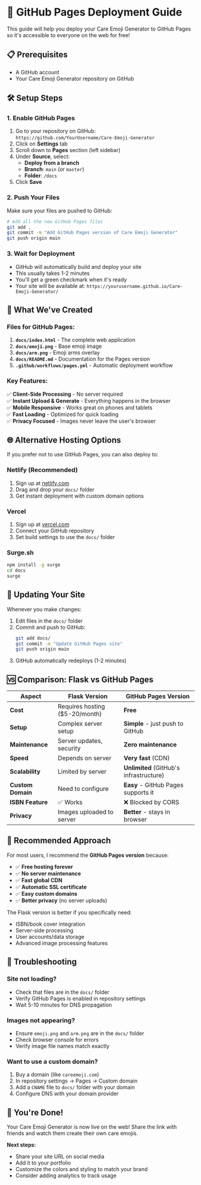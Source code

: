 # 🚀 GitHub Pages Deployment Guide

This guide will help you deploy your Care Emoji Generator to GitHub Pages so it's accessible to everyone on the web for free!

## 📋 Prerequisites

- A GitHub account
- Your Care Emoji Generator repository on GitHub

## 🛠️ Setup Steps

### 1. **Enable GitHub Pages**

1. Go to your repository on GitHub: `https://github.com/YourUsername/Care-Emoji-Generator`
2. Click on **Settings** tab
3. Scroll down to **Pages** section (left sidebar)
4. Under **Source**, select:
   - **Deploy from a branch**
   - **Branch**: `main` (or `master`)
   - **Folder**: `/docs`
5. Click **Save**

### 2. **Push Your Files**

Make sure your files are pushed to GitHub:

```bash
# Add all the new GitHub Pages files
git add .
git commit -m "Add GitHub Pages version of Care Emoji Generator"
git push origin main
```

### 3. **Wait for Deployment**

- GitHub will automatically build and deploy your site
- This usually takes 1-2 minutes
- You'll get a green checkmark when it's ready
- Your site will be available at: `https://yourusername.github.io/Care-Emoji-Generator/`

## 🔧 What We've Created

### Files for GitHub Pages:

1. **`docs/index.html`** - The complete web application
2. **`docs/emoji.png`** - Base emoji image
3. **`docs/arm.png`** - Emoji arms overlay
4. **`docs/README.md`** - Documentation for the Pages version
5. **`.github/workflows/pages.yml`** - Automatic deployment workflow

### Key Features:

✅ **Client-Side Processing** - No server required  
✅ **Instant Upload & Generate** - Everything happens in the browser  
✅ **Mobile Responsive** - Works great on phones and tablets  
✅ **Fast Loading** - Optimized for quick loading  
✅ **Privacy Focused** - Images never leave the user's browser  

## 🌐 Alternative Hosting Options

If you prefer not to use GitHub Pages, you can also deploy to:

### **Netlify** (Recommended)
1. Sign up at [netlify.com](https://netlify.com)
2. Drag and drop your `docs/` folder
3. Get instant deployment with custom domain options

### **Vercel**
1. Sign up at [vercel.com](https://vercel.com)
2. Connect your GitHub repository
3. Set build settings to use the `docs/` folder

### **Surge.sh**
```bash
npm install -g surge
cd docs
surge
```

## 🔄 Updating Your Site

Whenever you make changes:

1. Edit files in the `docs/` folder
2. Commit and push to GitHub:
   ```bash
   git add docs/
   git commit -m "Update GitHub Pages site"
   git push origin main
   ```
3. GitHub automatically redeploys (1-2 minutes)

## 🆚 Comparison: Flask vs GitHub Pages

| Aspect | Flask Version | GitHub Pages Version |
|--------|---------------|---------------------|
| **Cost** | Requires hosting ($5-20/month) | **Free** |
| **Setup** | Complex server setup | **Simple** - just push to GitHub |
| **Maintenance** | Server updates, security | **Zero maintenance** |
| **Speed** | Depends on server | **Very fast** (CDN) |
| **Scalability** | Limited by server | **Unlimited** (GitHub's infrastructure) |
| **Custom Domain** | Need to configure | **Easy** - GitHub Pages supports it |
| **ISBN Feature** | ✅ Works | ❌ Blocked by CORS |
| **Privacy** | Images uploaded to server | **Better** - stays in browser |

## 🎯 Recommended Approach

For most users, I recommend the **GitHub Pages version** because:

- ✅ **Free hosting forever**
- ✅ **No server maintenance**
- ✅ **Fast global CDN**
- ✅ **Automatic SSL certificate**
- ✅ **Easy custom domains**
- ✅ **Better privacy** (no server uploads)

The Flask version is better if you specifically need:
- ISBN/book cover integration
- Server-side processing
- User accounts/data storage
- Advanced image processing features

## 🔧 Troubleshooting

### Site not loading?
- Check that files are in the `docs/` folder
- Verify GitHub Pages is enabled in repository settings
- Wait 5-10 minutes for DNS propagation

### Images not appearing?
- Ensure `emoji.png` and `arm.png` are in the `docs/` folder
- Check browser console for errors
- Verify image file names match exactly

### Want to use a custom domain?
1. Buy a domain (like `careemoji.com`)
2. In repository settings → Pages → Custom domain
3. Add a `CNAME` file to `docs/` folder with your domain
4. Configure DNS with your domain provider

## 🎉 You're Done!

Your Care Emoji Generator is now live on the web! Share the link with friends and watch them create their own care emojis. 

**Next steps:**
- Share your site URL on social media
- Add it to your portfolio
- Customize the colors and styling to match your brand
- Consider adding analytics to track usage